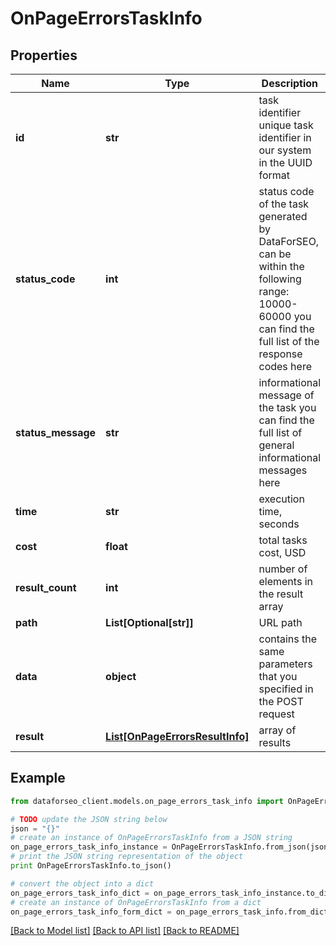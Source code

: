 # OnPageErrorsTaskInfo


## Properties

Name | Type | Description | Notes
------------ | ------------- | ------------- | -------------
**id** | **str** | task identifier unique task identifier in our system in the UUID format | [optional] 
**status_code** | **int** | status code of the task generated by DataForSEO, can be within the following range: 10000-60000 you can find the full list of the response codes here | [optional] 
**status_message** | **str** | informational message of the task you can find the full list of general informational messages here | [optional] 
**time** | **str** | execution time, seconds | [optional] 
**cost** | **float** | total tasks cost, USD | [optional] 
**result_count** | **int** | number of elements in the result array | [optional] 
**path** | **List[Optional[str]]** | URL path | [optional] 
**data** | **object** | contains the same parameters that you specified in the POST request | [optional] 
**result** | [**List[OnPageErrorsResultInfo]**](OnPageErrorsResultInfo.md) | array of results | [optional] 

## Example

```python
from dataforseo_client.models.on_page_errors_task_info import OnPageErrorsTaskInfo

# TODO update the JSON string below
json = "{}"
# create an instance of OnPageErrorsTaskInfo from a JSON string
on_page_errors_task_info_instance = OnPageErrorsTaskInfo.from_json(json)
# print the JSON string representation of the object
print OnPageErrorsTaskInfo.to_json()

# convert the object into a dict
on_page_errors_task_info_dict = on_page_errors_task_info_instance.to_dict()
# create an instance of OnPageErrorsTaskInfo from a dict
on_page_errors_task_info_form_dict = on_page_errors_task_info.from_dict(on_page_errors_task_info_dict)
```
[[Back to Model list]](../README.md#documentation-for-models) [[Back to API list]](../README.md#documentation-for-api-endpoints) [[Back to README]](../README.md)


